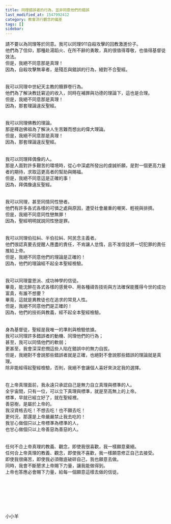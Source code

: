 ```yaml
---
title: 同理錯誤者的行為，並非同意他們的錯誤
last_modified_at: 1547992412
category: 教會流行觀念的偏差
tags: []
sidebar: 
---
```


<p>請不要以為同理等於同意。<!--more-->我可以同理911自殺攻擊的回教激進份子。<br/>他們為了信仰，那種赴湯蹈火、在所不辭的勇敢，真的很值得尊敬，也值得基督徒效法。<br/>但是，我絕不同意那是真理！<br/>因為，自殺攻擊無辜者，是殘忍與錯誤的行為，絕對不合聖經。<br/><br/><br/>我可以同理中世紀天主教的贖罪卷行為。<br/>他們為了解決教廷窘迫的收入，同時在補罪與功德的理論下，這也是合理。<br/>但是，我絕不同意那是真理！<br/>因為，那套理論違反聖經。<br/><br/><br/>我可以同理佛教的理論。<br/>那是釋迦佛祖為了解決人生苦難而想出的偉大理論。<br/>但是，我絕不同意那是真理！<br/>因為，那套理論違反聖經。<br/><br/><br/>我可以同理拜偶像的人。<br/>那是人面對許多艱苦的環境時，從心中深處所發出的虔誠祈願，是對一個更高力量者的期待，求取這更高者的幫助與賜福。<br/>但是，我絕不同意這是正確的事！<br/>因為，拜偶像違反聖經。<br/><br/><br/>我可以同理，甚至同情同性戀者。<br/>他們有許多各式各樣的可憐之處與原因，遭受社會嚴重的嘲笑、輕視與排擠。<br/>但是，我絕不同意同性戀無罪！<br/>因為，聖經明明就說同性戀是罪。<br/><br/><br/>我可以同理伯拉糾、半伯拉糾、阿民念主義者。<br/>他們很認真要去提醒人應盡的責任，不肯讓人怠惰，且不准信徒將一切犯罪的責任推給上帝。<br/>但是，我絕不同意他們的理論是正確的！<br/>因為，他們的理論經不起全本聖經檢驗。<br/><br/><br/>我可以同理靈恩派、成功神學的信徒。<br/>畢竟，能沈醉在各式各樣的感覺中、用各種禱告技術與方法確保能獲得今世的成功富貴，有誰不想要？<br/>畢竟，這就是異教徒也在追求的常見人性。<br/>但是，我絕不同意他們是正確的！<br/>因為，他們的技術與教義，經不起全本聖經檢驗。<br/><br/><br/>身為基督徒，聖經是我唯一的準則與檢驗依據。<br/>我可以同理許多錯誤者的動機、同理他們的行為；<br/>甚至，我可以同情他們的軟弱；<br/>更甚至，我會深深悲憫這些人陷在錯誤中的無力自拔。<br/>但是，我絕對不會說那些錯誤者就是正確，也絕對不會說那些錯誤的理論就是真理。<br/>除非能經得起聖經檢驗，否則，我絕不會讓個人喜好來決定我的選擇。<br/><br/><br/>在上帝真理面前，我永遠只承認自己是無力自立真理與標準的人。<br/>全宇宙間，只有一位，可以立下真理與標準，就是至高無上的上帝。<br/>標準，早就已經立好了，就在聖經裡。<br/>善惡樹，是屬於上帝的。<br/>我沒資格去吃！不想去吃！也不願去吃！<br/>更何況，那還是上帝嚴嚴禁止我去吃的！<br/>我甘心做個只以上帝標準為標準的人，<br/>也甘心做個只以上帝善惡為善惡的人。<br/><br/><br/>任何不合上帝真理的教義、觀念，即使我很喜歡，我一樣願意棄絕。<br/>任何合上帝真理的教義、觀念，即使我不喜歡，我一樣願意修正自己去接受。<br/>即使我很痛苦，即使我必須徹底破碎自己，我也願意去做。<br/>同時，我會不斷懇求上帝賜下力量，讓我能做得到。<br/>上帝也答應必會賜下力量，給每一個願意這樣去做的信徒。<br/><br/><br/><br/><br/><br/><br/><br/>小小羊
</p>